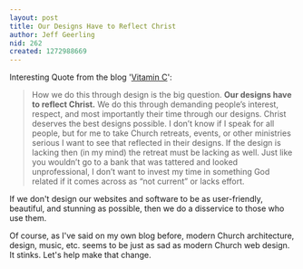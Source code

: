 ```yaml
---
layout: post
title: Our Designs Have to Reflect Christ
author: Jeff Geerling
nid: 262
created: 1272988669
---
```

<p>Interesting Quote from the blog &#39;<a href="http://vitaminc.surefireorange.com/2010/why-the-ipad-makes-me-think-of-jesus/">Vitamin C</a>&#39;:</p>
<blockquote>
<p>How we do this through design is the big question. <strong>Our designs have to reflect Christ.</strong> We do this through demanding people&rsquo;s interest, respect, and most importantly their time through our designs. Christ deserves the best designs possible. I don&rsquo;t know if I speak for all people, but for me to take Church retreats, events, or other ministries serious I want to see that reflected in their designs. If the design is lacking then (in my mind) the retreat must be lacking as well. Just like you wouldn&rsquo;t go to a bank that was tattered and looked unprofessional, I don&rsquo;t want to invest my time in something God related if it comes across as &ldquo;not current&rdquo; or lacks effort.</p>
</blockquote>
<p>If we don&#39;t design our websites and software to be as user-friendly, beautiful, and stunning as possible, then we do a disservice to those who use them.</p>
<p>Of course, as I&#39;ve said on my own blog before, modern Church architecture, design, music, etc. seems to be just as sad as modern Church web design. It stinks. Let&#39;s help make that change.</p>

